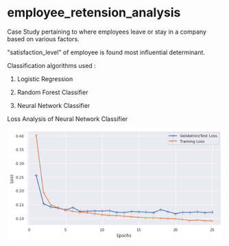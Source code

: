 # employee_retension_analysis
Case Study pertaining to where employees leave or stay in a company based on various factors.

"satisfaction_level" of employee is found most influential determinant.

Classification algorithms used :
1) Logistic Regression

2) Random Forest Classifier

3) Neural Network Classifier

Loss Analysis of Neural Network Classifier

![ Training and Validation Loss](https://github.com/priyanu17/employee_retension_analysis/blob/master/Images/Loss%20Image.png?raw=true)



